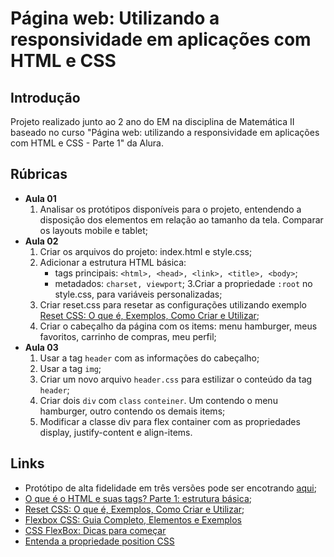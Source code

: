 
# Página web: Utilizando a responsividade em aplicações com HTML e CSS

## Introdução

Projeto realizado junto ao 2 ano do EM na disciplina de Matemática II baseado no curso "Página web: utilizando a responsividade em aplicações com HTML e CSS - Parte 1" da Alura. 

## Rúbricas

* **Aula 01**
   1. Analisar os protótipos disponíveis para o projeto, entendendo a disposição dos elementos em relação ao tamanho da tela. Comparar os layouts mobile e tablet;
* **Aula 02**
   1. Criar os arquivos do projeto: index.html e style.css;
   2. Adicionar a estrutura HTML básica:
        * tags principais: ```<html>, <head>, <link>, <title>, <body>```;
        * metadados: ```charset, viewport```;
   3.Criar a propriedade ```:root``` no style.css, para variáveis personalizadas;
   4. Criar reset.css para resetar as configurações utilizando exemplo [Reset CSS: O que é, Exemplos, Como Criar e Utilizar](#links);
   5. Criar o cabeçalho da página com os items: menu hamburger, meus favoritos, carrinho de compras, meu perfil;
* **Aula 03**
   1. Usar a tag ```header``` com as informações do cabeçalho;
   2. Usar a tag ```img```;
   3. Criar um novo arquivo ```header.css``` para estilizar o conteúdo da tag ```header```;
   4. Criar dois ```div``` com ```class``` ```conteiner```. Um contendo o menu hamburger, outro contendo os demais items;
   5. Modificar a classe div para flex container com as propriedades display, justify-content e align-items.


## Links

* Protótipo de alta fidelidade em três versões pode ser encotrando [aqui]([https://](https://www.figma.com/community/file/1349471036706928943));
* [O que é o HTML e suas tags? Parte 1: estrutura básica](https://www.alura.com.br/artigos/o-que-e-html-suas-tags-parte-1-estrutura-basica?_gl=1*tf3i4g*_ga*OTg1ODEyMDA0LjE3MTcxODYwMzE.*_ga_1EPWSW3PCS*MTcxNzE4NjAzMi4xLjEuMTcxNzE5MDMyOC4wLjAuMA..*_fplc*bnB5SEF4djVFMFoyOThQOHd4eWYlMkJSbTEya05aMXlRTVJ3VE9ySkRKZk5iTHkwZHNKQm1ESXFMbmtiZnB5b1dCJTJGNGVXRjdsQVNZVzdSTFA5UUpiZWI1V3V2a2FtWHBCeTdOVXlHeHU3OGFnY05MJTJGRWxxTGFxOXJCZFduMFZRJTNEJTNE);
* [Reset CSS: O que é, Exemplos, Como Criar e Utilizar](https://www.alura.com.br/artigos/o-que-e-reset-css?_gl=1*14y0iuy*_ga*OTg1ODEyMDA0LjE3MTcxODYwMzE.*_ga_1EPWSW3PCS*MTcxNzE4NjAzMi4xLjEuMTcxNzE5MDMyOC4wLjAuMA..*_fplc*bnB5SEF4djVFMFoyOThQOHd4eWYlMkJSbTEya05aMXlRTVJ3VE9ySkRKZk5iTHkwZHNKQm1ESXFMbmtiZnB5b1dCJTJGNGVXRjdsQVNZVzdSTFA5UUpiZWI1V3V2a2FtWHBCeTdOVXlHeHU3OGFnY05MJTJGRWxxTGFxOXJCZFduMFZRJTNEJTNE);
* [Flexbox CSS: Guia Completo, Elementos e Exemplos](https://www.alura.com.br/artigos/css-guia-do-flexbox?_gl=1*15je8fx*_ga*OTg1ODEyMDA0LjE3MTcxODYwMzE.*_ga_1EPWSW3PCS*MTcxNzE5NjE0Ni4yLjEuMTcxNzE5NzU1Ny4wLjAuMA..*_fplc*bnB5SEF4djVFMFoyOThQOHd4eWYlMkJSbTEya05aMXlRTVJ3VE9ySkRKZk5iTHkwZHNKQm1ESXFMbmtiZnB5b1dCJTJGNGVXRjdsQVNZVzdSTFA5UUpiZWI1V3V2a2FtWHBCeTdOVXlHeHU3OGFnY05MJTJGRWxxTGFxOXJCZFduMFZRJTNEJTNE)
* [CSS FlexBox: Dicas para começar](https://cursos.alura.com.br/extra/alura-mais/css-flexbox-dicas-para-comecar-c301)
* [Entenda a propriedade position CSS](https://www.alura.com.br/artigos/entenda-a-propriedade-position-css?_gl=1*s6n2pb*_ga*OTg1ODEyMDA0LjE3MTcxODYwMzE.*_ga_1EPWSW3PCS*MTcxNzE5NjE0Ni4yLjEuMTcxNzE5NzU1Ny4wLjAuMA..*_fplc*bnB5SEF4djVFMFoyOThQOHd4eWYlMkJSbTEya05aMXlRTVJ3VE9ySkRKZk5iTHkwZHNKQm1ESXFMbmtiZnB5b1dCJTJGNGVXRjdsQVNZVzdSTFA5UUpiZWI1V3V2a2FtWHBCeTdOVXlHeHU3OGFnY05MJTJGRWxxTGFxOXJCZFduMFZRJTNEJTNE)
